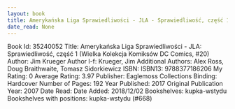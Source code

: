 ```yaml
---
layout: book
title: Amerykańska Liga Sprawiedliwości - JLA - Sprawiedliwość, część 1 (Wielka Kolekcja Komiksów DC Comics,  no. 20)
date_read: None
---
```


Book Id: 35240052
Title: Amerykańska Liga Sprawiedliwości - JLA: Sprawiedliwość, część 1 (Wielka Kolekcja Komiksów DC Comics, #20)
Author: Jim Krueger
Author l-f: Krueger, Jim
Additional Authors: Alex Ross, Doug Braithwaite, Tomasz Sidorkiewicz
ISBN: 
ISBN13: 9788377186206
My Rating: 0
Average Rating: 3.97
Publisher: Eaglemoss Collections
Binding: Hardcover
Number of Pages: 192
Year Published: 2017
Original Publication Year: 2007
Date Read: 
Date Added: 2018/12/02
Bookshelves: kupka-wstydu
Bookshelves with positions: kupka-wstydu (#668)

